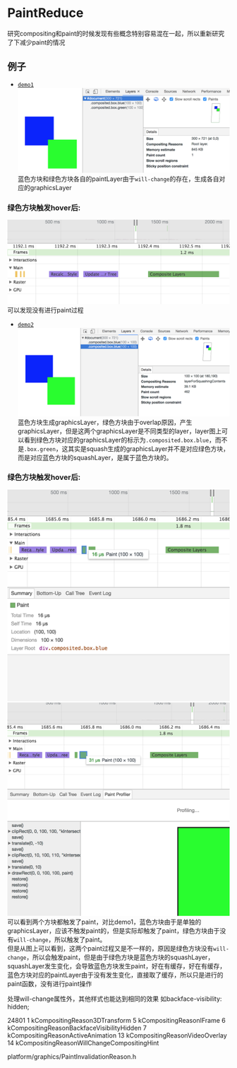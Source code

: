 # PaintReduce
研究compositing和paint的时候发现有些概念特别容易混在一起，所以重新研究了下减少paint的情况

## 例子
* [`demo1`](https://codepen.io/yoution/pen/aqPLeB)
![demo1](./images/demo1.png)
蓝色方块和绿色方块各自的paintLayer由于`will-change`的存在，生成各自对应的graphicsLayer   
### 绿色方块触发hover后:
![demo1_1](./images/demo1_1.png)
可以发现没有进行paint过程    

* [`demo2`](https://codepen.io/yoution/pen/EQGoyp)
![demo2](./images/demo2.png)
蓝色方块生成graphicsLayer，绿色方块由于overlap原因，产生graphicsLayer，但是这两个graphicsLayer是不同类型的layer，layer图上可以看到绿色方块对应的graphicsLayer的标示为`.composited.box.blue`，而不是`.box.green`，这其实是squash生成的graphicsLayer并不是对应绿色方块，而是对应蓝色方块的squashLayer，是属于蓝色方块的。
### 绿色方块触发hover后:
![demo2_1](./images/demo2_1.png)
![demo2_2](./images/demo2_2.png)
可以看到两个方块都触发了paint，对比demo1，蓝色方块由于是单独的graphicsLayer，应该不触发paint的，但是实际却触发了paint，绿色方块由于没有`will-change`，所以触发了paint。   
但是从图上可以看到，这两个paint过程又是不一样的，原因是绿色方块没有`will-change`，所以会触发paint，但是由于绿色方块是蓝色方块的squashLayer，squashLayer发生变化，会导致蓝色方块发生paint，好在有缓存，好在有缓存，蓝色方块对应的paintLayer由于没有发生变化，直接取了缓存，所以只是进行的paint函数，没有进行paint操作


处理will-change属性外，其他样式也能达到相同的效果
如backface-visibility: hidden;

24801
1 kCompositingReason3DTransform
5 kCompositingReasonIFrame 
6 kCompositingReasonBackfaceVisibilityHidden
7 kCompositingReasonActiveAnimation
13 kCompositingReasonVideoOverlay
14 kCompositingReasonWillChangeCompositingHint

platform/graphics/PaintInvalidationReason.h
